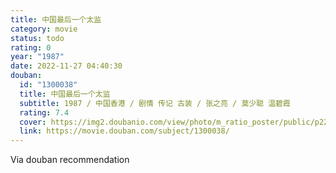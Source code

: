 ```yaml
---
title: 中国最后一个太监
category: movie
status: todo
rating: 0
year: "1987"
date: 2022-11-27 04:40:30
douban:
  id: "1300038"
  title: 中国最后一个太监
  subtitle: 1987 / 中国香港 / 剧情 传记 古装 / 张之亮 / 莫少聪 温碧霞
  rating: 7.4
  cover: https://img2.doubanio.com/view/photo/m_ratio_poster/public/p2204679692.jpg
  link: https://movie.douban.com/subject/1300038/
---
```


Via douban recommendation 
